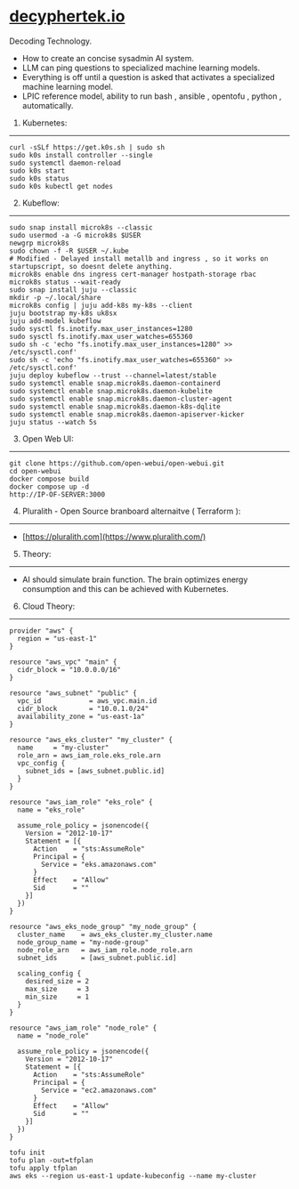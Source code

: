 # [decyphertek.io](https://decyphertek.io/)
Decoding Technology.
* How to create an concise sysadmin AI system.
* LLM can ping questions to specialized machine learning models.
* Everything is off until a question is asked that activates a specialized machine learning model.
* LPIC reference model, ability to run bash , ansible , opentofu , python , automatically. 

1. Kubernetes:
--------------
```
curl -sSLf https://get.k0s.sh | sudo sh
sudo k0s install controller --single
sudo systemctl daemon-reload
sudo k0s start
sudo k0s status
sudo k0s kubectl get nodes
```


2. Kubeflow:
------------
```
sudo snap install microk8s --classic
sudo usermod -a -G microk8s $USER
newgrp microk8s
sudo chown -f -R $USER ~/.kube
# Modified - Delayed install metallb and ingress , so it works on startupscript, so doesnt delete anything.
microk8s enable dns ingress cert-manager hostpath-storage rbac
microk8s status --wait-ready
sudo snap install juju --classic 
mkdir -p ~/.local/share
microk8s config | juju add-k8s my-k8s --client
juju bootstrap my-k8s uk8sx
juju add-model kubeflow
sudo sysctl fs.inotify.max_user_instances=1280
sudo sysctl fs.inotify.max_user_watches=655360
sudo sh -c 'echo "fs.inotify.max_user_instances=1280" >> /etc/sysctl.conf'
sudo sh -c 'echo "fs.inotify.max_user_watches=655360" >> /etc/sysctl.conf'
juju deploy kubeflow --trust --channel=latest/stable
sudo systemctl enable snap.microk8s.daemon-containerd
sudo systemctl enable snap.microk8s.daemon-kubelite
sudo systemctl enable snap.microk8s.daemon-cluster-agent
sudo systemctl enable snap.microk8s.daemon-k8s-dqlite
sudo systemctl enable snap.microk8s.daemon-apiserver-kicker
juju status --watch 5s
```


3. Open Web UI:
---------------
~~~
git clone https://github.com/open-webui/open-webui.git
cd open-webui
docker compose build
docker compose up -d
http://IP-OF-SERVER:3000
~~~


4. Pluralith - Open Source branboard alternaitve ( Terraform ):
---------------------------
* [https://pluralith.com](https://www.pluralith.com/)


5. Theory:
--------
* AI should simulate brain function. The brain optimizes energy consumption and this can be achieved with Kubernetes.


6. Cloud Theory:
-----------------
```
provider "aws" {
  region = "us-east-1"
}

resource "aws_vpc" "main" {
  cidr_block = "10.0.0.0/16"
}

resource "aws_subnet" "public" {
  vpc_id            = aws_vpc.main.id
  cidr_block        = "10.0.1.0/24"
  availability_zone = "us-east-1a"
}

resource "aws_eks_cluster" "my_cluster" {
  name     = "my-cluster"
  role_arn = aws_iam_role.eks_role.arn
  vpc_config {
    subnet_ids = [aws_subnet.public.id]
  }
}

resource "aws_iam_role" "eks_role" {
  name = "eks_role"

  assume_role_policy = jsonencode({
    Version = "2012-10-17"
    Statement = [{
      Action    = "sts:AssumeRole"
      Principal = {
        Service = "eks.amazonaws.com"
      }
      Effect    = "Allow"
      Sid       = ""
    }]
  })
}

resource "aws_eks_node_group" "my_node_group" {
  cluster_name    = aws_eks_cluster.my_cluster.name
  node_group_name = "my-node-group"
  node_role_arn   = aws_iam_role.node_role.arn
  subnet_ids      = [aws_subnet.public.id]

  scaling_config {
    desired_size = 2
    max_size     = 3
    min_size     = 1
  }
}

resource "aws_iam_role" "node_role" {
  name = "node_role"

  assume_role_policy = jsonencode({
    Version = "2012-10-17"
    Statement = [{
      Action    = "sts:AssumeRole"
      Principal = {
        Service = "ec2.amazonaws.com"
      }
      Effect    = "Allow"
      Sid       = ""
    }]
  })
}
```

```
tofu init
tofu plan -out=tfplan
tofu apply tfplan
aws eks --region us-east-1 update-kubeconfig --name my-cluster
```
